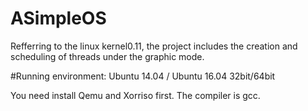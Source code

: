 # ASimpleOS
Refferring to the linux kernel0.11, the project includes the creation and scheduling of threads under the graphic mode.


#Running environment:
Ubuntu 14.04 / Ubuntu 16.04  32bit/64bit

You need install Qemu and Xorriso first.
The compiler is gcc.
